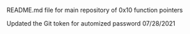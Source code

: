 README.md file for main repository of 0x10 function pointers

 Updated the Git token for automized password 07/28/2021
